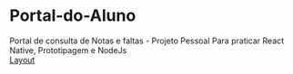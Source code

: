 # Portal-do-Aluno
Portal de consulta de Notas e faltas - Projeto Pessoal Para praticar React Native, Prototipagem e NodeJs <br/>
<a href="https://www.figma.com/file/YjxUdU12SfU3L7bbaeSMi2/PortalConsultaNotas?node-id=0%3A1"> Layout </a>
